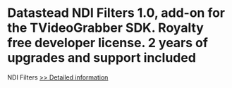 # Datastead NDI Filters 1.0, add-on for the TVideoGrabber SDK. Royalty free developer license. 2 years of upgrades and support included
NDI Filters
[>> Detailed information](https://secure.shareit.com/shareit/product.html?productid=300988772&affiliateid=200057808)